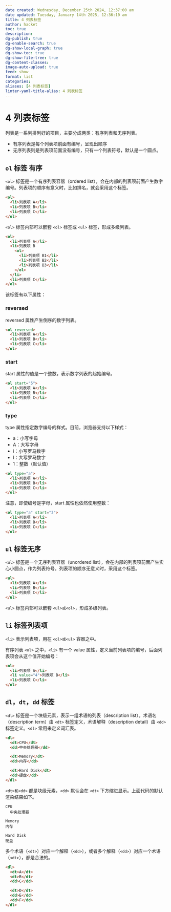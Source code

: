 ```yaml
---
date created: Wednesday, December 25th 2024, 12:37:00 am
date updated: Tuesday, January 14th 2025, 12:36:10 am
title: 4 列表标签
author: hacket
toc: true
description: 
dg-publish: true
dg-enable-search: true
dg-show-local-graph: true
dg-show-toc: true
dg-show-file-tree: true
dg-content-classes: 
image-auto-upload: true
feed: show
format: list
categories: 
aliases: [4 列表标签]
linter-yaml-title-alias: 4 列表标签
---
```


# 4 列表标签

列表是一系列排列好的项目，主要分成两类：有序列表和无序列表。

- 有序列表是每个列表项前面有编号，呈现出顺序
- 无序列表则是列表项前面没有编号，只有一个列表符号，默认是一个圆点。

## `ol` 标签 有序

`<ol>` 标签是一个有序列表容器（ordered list），会在内部的列表项前面产生数字编号。列表项的顺序有意义时，比如排名，就会采用这个标签。

```html
<ol>
  <li>列表项 A</li>
  <li>列表项 B</li>
  <li>列表项 C</li>
</ol>
```

`<ol>` 标签内部可以嵌套 `<ol>` 标签或 `<ul>` 标签，形成多级列表。

```html
<ol>
  <li>列表项 A</li>
  <li>列表项 B
    <ol>
      <li>列表项 B1</li>
      <li>列表项 B2</li>
      <li>列表项 B3</li>
    </ol>
  </li>
  <li>列表项 C</li>
</ol>
```

该标签有以下属性：

### reversed

reversed 属性产生倒序的数字列表。

```html
<ol reversed>
  <li>列表项 A</li>
  <li>列表项 B</li>
  <li>列表项 C</li>
</ol>
```

### start

start 属性的值是一个整数，表示数字列表的起始编号。

```html
<ol start="5">
  <li>列表项 A</li>
  <li>列表项 B</li>
  <li>列表项 C</li>
</ol>
```

### type

type 属性指定数字编号的样式。目前，浏览器支持以下样式：

- a：小写字母
- A：大写字母
- i：小写罗马数字
- I：大写罗马数字
- 1：整数（默认值）

```html
<ol type="a">
  <li>列表项 A</li>
  <li>列表项 B</li>
  <li>列表项 C</li>
</ol>
```

注意，即使编号是字母，start 属性也依然使用整数：

```html
<ol type="a" start="3">
  <li>列表项 A</li>
  <li>列表项 B</li>
  <li>列表项 C</li>
</ol>
```

## `ul` 标签无序

`<ul>` 标签是一个无序列表容器（unordered list），会在内部的列表项前面产生实心小圆点，作为列表符号。列表项的顺序无意义时，采用这个标签。

```html
<ul>
  <li>列表项 A</li>
  <li>列表项 B</li>
  <li>列表项 C</li>
</ul>
```

`<ul>` 标签内部可以嵌套 `<ul>或<ol>`，形成多级列表。

## `li` 标签列表项

`<li>` 表示列表项，用在 `<ol>或<ul>` 容器之中。

有序列表 `<ol>` 之中，`<li>` 有一个 value 属性，定义当前列表项的编号，后面列表项会从这个值开始编号：

```html
<ol>
  <li>列表项 A</li>
  <li value="4">列表项 B</li>
  <li>列表项 C</li>
</ol>
```

## `dl`，`dt`，`dd` 标签

`<dl>` 标签是一个块级元素，表示一组术语的列表（description list）。术语名（description term）由 `<dt>` 标签定义，术语解释（description detail）由 `<dd>` 标签定义。`<dl>` 常用来定义词汇表。

```html
<dl>
  <dt>CPU</dt>
  <dd>中央处理器</dd>

  <dt>Memory</dt>
  <dd>内存</dd>

  <dt>Hard Disk</dt>
  <dd>硬盘</dd>
</dl>
```

`<dt>和<dd>` 都是块级元素，`<dd>` 默认会在 `<dt>` 下方缩进显示。上面代码的默认渲染结果如下。

```
CPU
  中央处理器

Memory
内存

Hard Disk
硬盘

```

多个术语（`<dt>`）对应一个解释（`<dd>`），或者多个解释（`<dd>`）对应一个术语（`<dt>`），都是合法的。

```html
<dl>
  <dt>A</dt>
  <dt>B</dt>
  <dd>C</dd>

  <dt>D</dt>
  <dd>E</dd>
  <dd>F</dd>
</dl>
```
